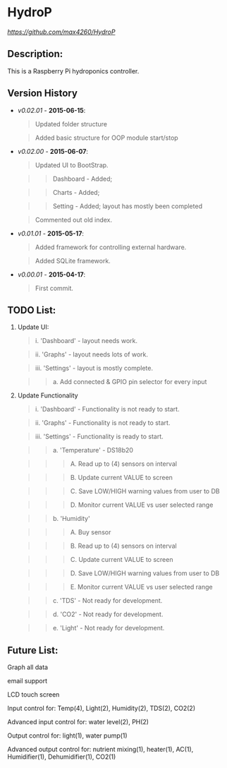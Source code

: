 HydroP
=========
*https://github.com/max4260/HydroP*

## Description:
This is a Raspberry Pi hydroponics controller.

## Version History
* _v0.02.01_ - **2015-06-15**:

	>Updated folder structure
	
	>Added basic structure for OOP module start/stop

* _v0.02.00_ - **2015-06-07**:
	
	>Updated UI to BootStrap.
	
	>>Dashboard - Added;
	
	>>Charts - Added;
	
	>>Setting - Added; layout has mostly been completed
	
	>Commented out old index.
	
* _v0.01.01_ - **2015-05-17**:
	
	>Added framework for controlling external hardware.
	
	>Added SQLite framework.

* _v0.00.01_ - **2015-04-17**:
	
	>First commit.
	


## TODO List:
1. Update UI:
	
	>i. 'Dashboard' - layout needs work.
	
	>ii. 'Graphs' - layout needs lots of work.
	
	>iii. 'Settings' - layout is mostly complete.
	
	>>a. Add connected & GPIO pin selector for every input

2. Update Functionality
	
	>i. 'Dashboard' - Functionality is not ready to start.
	
	>ii. 'Graphs' - Functionality is not ready to start.
	
	>iii. 'Settings' - Functionality is ready to start.
	
	>>a. 'Temperature' - DS18b20
	
	>>>A. Read up to (4) sensors on interval
	
	>>>B. Update current VALUE to screen
	
	>>>C. Save LOW/HIGH warning values from user to DB
	
	>>>D. Monitor current VALUE vs user selected range
	
	>>b. 'Humidity' 
	
	>>>A. Buy sensor
	
	>>>B. Read up to (4) sensors on interval
	
	>>>C. Update current VALUE to screen
	
	>>>D. Save LOW/HIGH warning values from user to DB
	
	>>>E. Monitor current VALUE vs user selected range
	
	>>c. 'TDS' - Not ready for development.
	
	>>d. 'CO2' - Not ready for development.
	
	>>e. 'Light' - Not ready for development.
	
	
	
## Future List:
Graph all data

email support

LCD touch screen

Input control for: Temp(4), Light(2), Humidity(2), TDS(2), CO2(2)

Advanced input control for: water level(2), PH(2)

Output control for: light(1), water pump(1)

Advanced output control for: nutrient mixing(1), heater(1), AC(1), Humidifier(1), Dehumidifier(1), CO2(1)